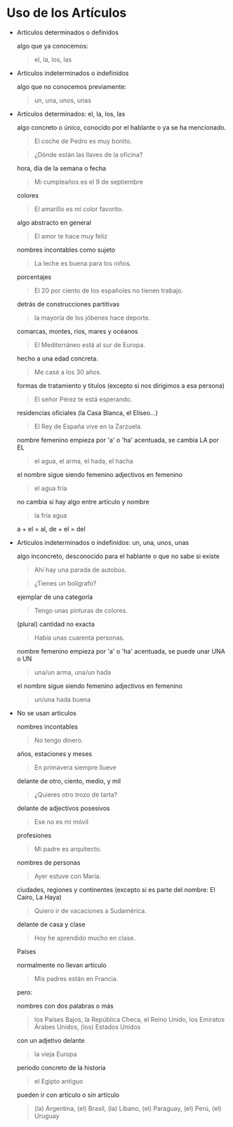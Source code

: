# Uso de los Artículos

- Artículos determinados o definidos

  algo que ya conocemos:

  > el, la, los, las

- Artículos indeterminados o indefinidos

  algo que no conocemos previamente:

  > un, una, unos, unas

- Artículos determinados: el, la, los, las

  algo concreto o único, conocido por el hablante o ya se ha mencionado.

  > El coche de Pedro es muy bonito.

  > ¿Dónde están las llaves de la oficina?

  hora, día de la semana o fecha

  > Mi cumpleaños es el 9 de septiembre

  colores

  > El amarillo es mi color favorito.

  algo abstracto en general

  > El amor te hace muy feliz

  nombres incontables como sujeto

  > La leche es buena para los niños.

  porcentajes

  > El 20 por ciento de los españoles no tienen trabajo.

  detrás de construcciones partitivas

  > la mayoría de los jóbenes hace deporte.

  comarcas, montes, ríos, mares y océanos

  > El Mediterráneo está al sur de Europa.

  hecho a una edad concreta.

  > Me casé a los 30 años.

  formas de tratamiento y títulos
  (excepto si nos dirigimos a esa persona)

  > El señor Pérez te está esperando.

  residencias oficiales
  (la Casa Blanca, el Elíseo...)

  > El Rey de España vive en la Zarzuela.

  nombre femenino empieza por 'a' o 'ha' acentuada, se cambia LA por EL

  > el agua, el arma, el hada, el hacha

  el nombre sigue siendo femenino adjectivos en femenino

  > el agua fría

  no cambia si hay algo entre artículo y nombre

  > la fría agua

  a + el = al, de + el = del

- Artículos indeterminados o indefinidos: un, una, unos, unas

  algo inconcreto, desconocido para el hablante o que no sabe si existe

  > Ahí hay una parada de autobús.

  > ¿Tienes un bolígrafo?

  ejemplar de una categoría

  > Tengo unas pinturas de colores.

  (plural) cantidad no exacta

  > Había unas cuarenta personas.

  nombre femenino empieza por 'a' o 'ha' acentuada, se puede unar UNA o UN

  > una/un arma, una/un hada

  el nombre sigue siendo femenino adjectivos en femenino

  > un/una hada buena

- No se usan artículos

  nombres incontables

  > No tengo dinero.

  años, estaciones y meses

  > En primavera siempre llueve

  delante de otro, ciento, medio, y mil

  > ¿Quieres otro trozo de tarta?

  delante de adjectivos posesivos

  > Ese no es mi móvil

  profesiones

  > Mi padre es arquitecto.

  nombres de personas

  > Ayer estuve con María.

  ciudades, regiones y continentes
  (excepto si es parte del nombre: El Cairo, La Haya)

  > Quiero ir de vacaciones a Sudamérica.

  delante de casa y clase

  > Hoy he aprendido mucho en clase.

  Países

  normalmente no llevan artículo

  > Mis padres están en Francia.

  pero:

  nombres con dos palabras o más

  > los Países Bajos, la República Checa, el Reino Unido, los Emiratos Árabes Unidos, (los) Estados Unidos

  con un adjetivo delante

  > la vieja Europa

  periodo concreto de la historia

  > el Egipto antiguo

  pueden ir con artículo o sin artículo

  > (la) Argentina, (el) Brasil, (la) Líbano, (el) Paraguay, (el) Perú, (el) Uruguay
